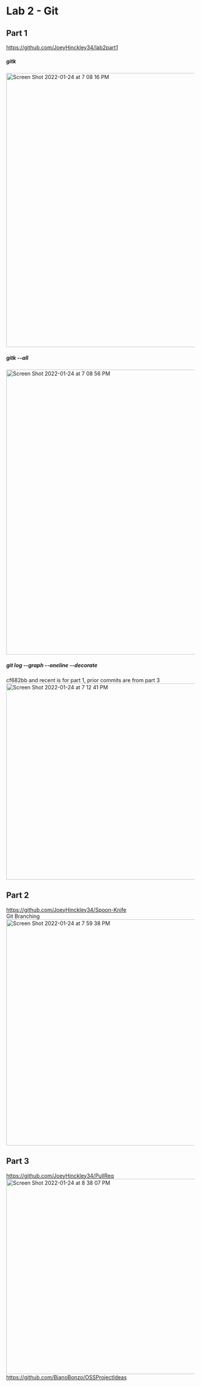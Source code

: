 # Lab 2 - Git <br />
## Part 1 <br />
https://github.com/JoeyHinckley34/lab2part1
##### gitk <br />
<img width="733" alt="Screen Shot 2022-01-24 at 7 08 16 PM" src="https://user-images.githubusercontent.com/50917542/150886090-75ebda68-1889-47fb-9e4b-aa92eba4955a.png"> <br />
##### gitk --all <br />
<img width="762" alt="Screen Shot 2022-01-24 at 7 08 56 PM" src="https://user-images.githubusercontent.com/50917542/150886159-7a89e2fd-46e2-4371-9bde-9b2898d848a8.png"> <br />
##### git log --graph --oneline --decorate <br />
cf682bb and recent is for part 1, prior commits are from part 3 <br />
<img width="525" alt="Screen Shot 2022-01-24 at 7 12 41 PM" src="https://user-images.githubusercontent.com/50917542/150886457-d1fef0cd-c957-43cb-9b05-d02840be1b97.png">
## Part 2 <br />
https://github.com/JoeyHinckley34/Spoon-Knife <br />
Git Branching <br />
<img width="605" alt="Screen Shot 2022-01-24 at 7 59 38 PM" src="https://user-images.githubusercontent.com/50917542/150890767-5754c510-1ef1-4a1c-aceb-4b4e6980d07c.png"> <br />
## Part 3 <br />
https://github.com/JoeyHinckley34/PullReq <br />
<img width="522" alt="Screen Shot 2022-01-24 at 8 38 07 PM" src="https://user-images.githubusercontent.com/50917542/150894571-3890bdb6-c1e8-4562-8aac-66b750812f50.png"> <br />
https://github.com/BianoBonzo/OSSProjectIdeas <br />
